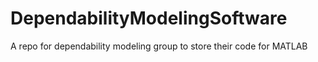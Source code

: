 # DependabilityModelingSoftware
A repo for dependability modeling group to store their code for MATLAB
